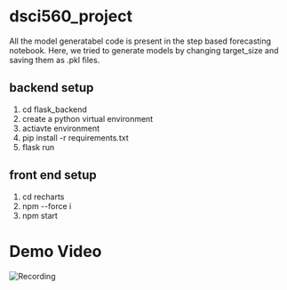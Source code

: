 # dsci560_project
All the model generatabel code is present in the step based forecasting notebook. Here, we tried to generate models by changing target_size and saving them as .pkl files.

## backend setup
<ol>
<li>cd flask_backend</li>
<li>create a python virtual environment</li>
<li>actiavte environment</li>
<li>pip install -r requirements.txt</li>
<li>flask run</li>
</ol>

## front end setup
<ol>
<li>cd recharts</li>

<li>npm --force i</li>

<li>npm start</li>
</ol>

# Demo Video
![Recording](https://drive.google.com/file/d/17fE381ZG2n49Ufh2A5mNv--CV-pXpqRS/view?usp=sharing)
